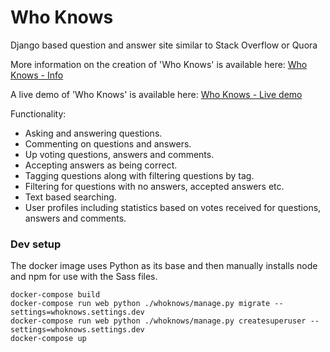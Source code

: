 # Who Knows
Django based question and answer site similar to Stack Overflow or Quora

More information on the creation of 'Who Knows' is available here: [Who Knows - Info](https://www.grokmycode.com/portfolio/whoknows)

A live demo of 'Who Knows' is available here: [Who Knows - Live demo](https://whoknows.grokmycode.com)

Functionality:

* Asking and answering questions.
* Commenting on questions and answers.
* Up voting questions, answers and comments.
* Accepting answers as being correct.
* Tagging questions along with filtering questions by tag.
* Filtering for questions with no answers, accepted answers etc.
* Text based searching.
* User profiles including statistics based on votes received for questions, answers and comments.

### Dev setup
The docker image uses Python as its base and then manually installs node and npm for use with the Sass files.

```
docker-compose build
docker-compose run web python ./whoknows/manage.py migrate --settings=whoknows.settings.dev
docker-compose run web python ./whoknows/manage.py createsuperuser --settings=whoknows.settings.dev
docker-compose up
```
